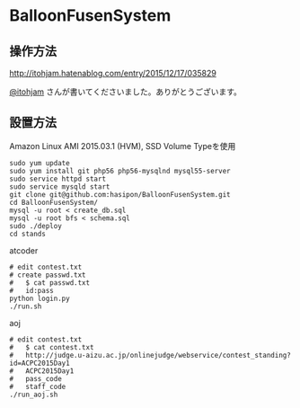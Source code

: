 # BalloonFusenSystem

## 操作方法

http://itohjam.hatenablog.com/entry/2015/12/17/035829

[@itohjam](https://github.com/itohjam) さんが書いてくださいました。ありがとうございます。

## 設置方法

Amazon Linux AMI 2015.03.1 (HVM), SSD Volume Typeを使用

```
sudo yum update
sudo yum install git php56 php56-mysqlnd mysql55-server
sudo service httpd start
sudo service mysqld start
git clone git@github.com:hasipon/BalloonFusenSystem.git
cd BalloonFusenSystem/
mysql -u root < create_db.sql
mysql -u root bfs < schema.sql
sudo ./deploy
cd stands
```
atcoder
```
# edit contest.txt
# create passwd.txt
#   $ cat passwd.txt
#   id:pass
python login.py
./run.sh
```
aoj
```
# edit contest.txt
#   $ cat contest.txt
#   http://judge.u-aizu.ac.jp/onlinejudge/webservice/contest_standing?id=ACPC2015Day1
#   ACPC2015Day1
#   pass_code
#   staff_code
./run_aoj.sh
```
